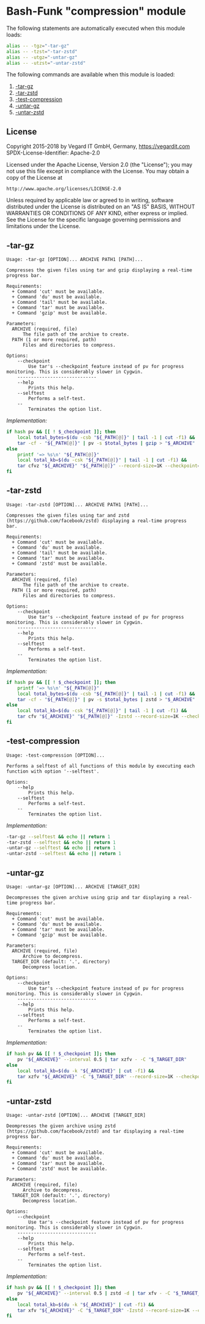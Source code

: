 # Bash-Funk "compression" module

[//]: # (THIS FILE IS GENERATED BY BASH-FUNK GENERATOR)

The following statements are automatically executed when this module loads:

```bash
alias -- -tgz="-tar-gz"
alias -- -tzst="-tar-zstd"
alias -- -utgz="-untar-gz"
alias -- -utzst="-untar-zstd"
```

The following commands are available when this module is loaded:

1. [-tar-gz](#-tar-gz)
1. [-tar-zstd](#-tar-zstd)
1. [-test-compression](#-test-compression)
1. [-untar-gz](#-untar-gz)
1. [-untar-zstd](#-untar-zstd)


## <a name="license"></a>License

Copyright 2015-2018 by Vegard IT GmbH, Germany, https://vegardit.com
SPDX-License-Identifier: Apache-2.0

Licensed under the Apache License, Version 2.0 (the "License");
you may not use this file except in compliance with the License.
You may obtain a copy of the License at

    http://www.apache.org/licenses/LICENSE-2.0

Unless required by applicable law or agreed to in writing, software
distributed under the License is distributed on an "AS IS" BASIS,
WITHOUT WARRANTIES OR CONDITIONS OF ANY KIND, either express or implied.
See the License for the specific language governing permissions and
limitations under the License.


## <a name="-tar-gz"></a>-tar-gz

```
Usage: -tar-gz [OPTION]... ARCHIVE PATH1 [PATH]...

Compresses the given files using tar and gzip displaying a real-time progress bar.

Requirements:
  + Command 'cut' must be available.
  + Command 'du' must be available.
  + Command 'tail' must be available.
  + Command 'tar' must be available.
  + Command 'gzip' must be available.

Parameters:
  ARCHIVE (required, file)
      The file path of the archive to create.
  PATH (1 or more required, path)
      Files and directories to compress.

Options:
    --checkpoint 
        Use tar's --checkpoint feature instead of pv for progress monitoring. This is considerably slower in Cygwin.
    -----------------------------
    --help 
        Prints this help.
    --selftest 
        Performs a self-test.
    --
        Terminates the option list.
```

*Implementation:*
```bash
if hash pv && [[ ! $_checkpoint ]]; then
    local total_bytes=$(du -csb "${_PATH[@]}" | tail -1 | cut -f1) &&
    tar -cf - "${_PATH[@]}" | pv -s $total_bytes | gzip > "$_ARCHIVE"
else
    printf '=> %s\n' "${_PATH[@]}"
    local total_kb=$(du -csk "${_PATH[@]}" | tail -1 | cut -f1) &&
    tar cfvz "${_ARCHIVE}" "${_PATH[@]}" --record-size=1K --checkpoint="$(($total_kb/100))" --checkpoint-action=exec=" printf '%3d/100%%\r' \$((100*\$TAR_CHECKPOINT/$total_kb)) " --totals
fi
```


## <a name="-tar-zstd"></a>-tar-zstd

```
Usage: -tar-zstd [OPTION]... ARCHIVE PATH1 [PATH]...

Compresses the given files using tar and zstd (https://github.com/facebook/zstd) displaying a real-time progress bar.

Requirements:
  + Command 'cut' must be available.
  + Command 'du' must be available.
  + Command 'tail' must be available.
  + Command 'tar' must be available.
  + Command 'zstd' must be available.

Parameters:
  ARCHIVE (required, file)
      The file path of the archive to create.
  PATH (1 or more required, path)
      Files and directories to compress.

Options:
    --checkpoint 
        Use tar's --checkpoint feature instead of pv for progress monitoring. This is considerably slower in Cygwin.
    -----------------------------
    --help 
        Prints this help.
    --selftest 
        Performs a self-test.
    --
        Terminates the option list.
```

*Implementation:*
```bash
if hash pv && [[ ! $_checkpoint ]]; then
    printf '=> %s\n' "${_PATH[@]}"
    local total_bytes=$(du -csb "${_PATH[@]}" | tail -1 | cut -f1) &&
    tar -cf - "${_PATH[@]}" | pv -s $total_bytes | zstd > "$_ARCHIVE"
else
    local total_kb=$(du -csk "${_PATH[@]}" | tail -1 | cut -f1) &&
    tar cfv "${_ARCHIVE}" "${_PATH[@]}" -Izstd --record-size=1K --checkpoint="$(($total_kb/100))" --checkpoint-action=exec=" printf '%3d/100%%\r' \$((100*\$TAR_CHECKPOINT/$total_kb)) " --totals
fi
```


## <a name="-test-compression"></a>-test-compression

```
Usage: -test-compression [OPTION]...

Performs a selftest of all functions of this module by executing each function with option '--selftest'.

Options:
    --help 
        Prints this help.
    --selftest 
        Performs a self-test.
    --
        Terminates the option list.
```

*Implementation:*
```bash
-tar-gz --selftest && echo || return 1
-tar-zstd --selftest && echo || return 1
-untar-gz --selftest && echo || return 1
-untar-zstd --selftest && echo || return 1
```


## <a name="-untar-gz"></a>-untar-gz

```
Usage: -untar-gz [OPTION]... ARCHIVE [TARGET_DIR]

Decompresses the given archive using gzip and tar displaying a real-time progress bar.

Requirements:
  + Command 'cut' must be available.
  + Command 'du' must be available.
  + Command 'tar' must be available.
  + Command 'gzip' must be available.

Parameters:
  ARCHIVE (required, file)
      Archive to decompress.
  TARGET_DIR (default: '.', directory)
      Decompress location.

Options:
    --checkpoint 
        Use tar's --checkpoint feature instead of pv for progress monitoring. This is considerably slower in Cygwin.
    -----------------------------
    --help 
        Prints this help.
    --selftest 
        Performs a self-test.
    --
        Terminates the option list.
```

*Implementation:*
```bash
if hash pv && [[ ! $_checkpoint ]]; then
    pv "${_ARCHIVE}" --interval 0.5 | tar xzfv - -C "$_TARGET_DIR"
else
    local total_kb=$(du -k "${_ARCHIVE}" | cut -f1) &&
    tar xzfv "${_ARCHIVE}" -C "$_TARGET_DIR" --record-size=1K --checkpoint="$(($total_kb/100))" --checkpoint-action=exec=" printf '%3d/100%%\r' \$((100*\$TAR_CHECKPOINT/$total_kb)) " --totals
fi
```


## <a name="-untar-zstd"></a>-untar-zstd

```
Usage: -untar-zstd [OPTION]... ARCHIVE [TARGET_DIR]

Deompresses the given archive using zstd (https://github.com/facebook/zstd) and tar displaying a real-time progress bar.

Requirements:
  + Command 'cut' must be available.
  + Command 'du' must be available.
  + Command 'tar' must be available.
  + Command 'zstd' must be available.

Parameters:
  ARCHIVE (required, file)
      Archive to decompress.
  TARGET_DIR (default: '.', directory)
      Decompress location.

Options:
    --checkpoint 
        Use tar's --checkpoint feature instead of pv for progress monitoring. This is considerably slower in Cygwin.
    -----------------------------
    --help 
        Prints this help.
    --selftest 
        Performs a self-test.
    --
        Terminates the option list.
```

*Implementation:*
```bash
if hash pv && [[ ! $_checkpoint ]]; then
    pv "${_ARCHIVE}" --interval 0.5 | zstd -d | tar xfv - -C "$_TARGET_DIR"
else
    local total_kb=$(du -k "${_ARCHIVE}" | cut -f1) &&
    tar xfv "${_ARCHIVE}" -C "$_TARGET_DIR" -Izstd --record-size=1K --checkpoint="$(($total_kb/100))" --checkpoint-action=exec=" printf '%3d/100%%\r' \$((100*\$TAR_CHECKPOINT/$total_kb)) " --totals
fi
```
